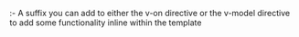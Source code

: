 :- A suffix you can add to either the v-on directive or the v-model directive to add some functionality inline within the template

